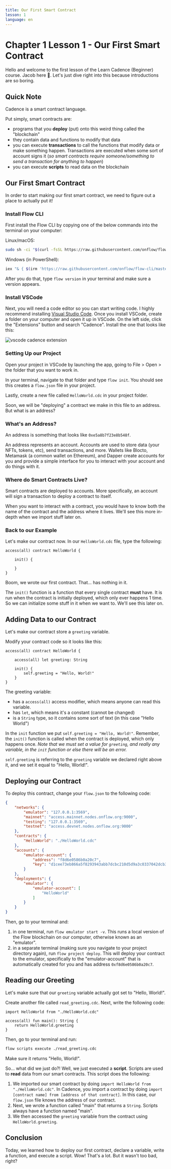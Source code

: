 ```yaml
---
title: Our First Smart Contract
lesson: 1
language: en
---
```


# Chapter 1 Lesson 1 - Our First Smart Contract

Hello and welcome to the first lesson of the Learn Cadence (Beginner) course. Jacob here 👋. Let's just dive right into this because introductions are so boring.

## Quick Note

Cadence is a smart contract language.

Put simply, smart contracts are:
- programs that you **deploy** (put) onto this weird thing called the "blockchain"
- they contain data and functions to modify that data
- you can execute **transactions** to call the functions that modify data or make something happen. Transactions are executed when some sort of account signs it (*so smart contracts require someone/something to send a transaction for anything to happen*)
- you can execute **scripts** to read data on the blockchain

## Our First Smart Contract

In order to start making our first smart contract, we need to figure out a place to actually put it! 

### Install Flow CLI 

First install the Flow CLI by copying one of the below commands into the terminal on your computer:

Linux/macOS:
```bash
sudo sh -ci "$(curl -fsSL https://raw.githubusercontent.com/onflow/flow-cli/master/install.sh)" -- v1.9.2-stable-cadence.1
```

Windows (in PowerShell):
```bash
iex "& { $(irm 'https://raw.githubusercontent.com/onflow/flow-cli/master/install.ps1') } v1.9.2-stable-cadence.1"
```

After you do that, type `flow version` in your terminal and make sure a version appears. 

### Install VSCode

Next, you will need a code editor so you can start writing code. I highly recommend installing <a href="https://code.visualstudio.com/Download">Visual Studio Code</a>. Once you install VSCode, create a folder on your computer and open it up in VSCode. On the left side, click the "Extensions" button and search "Cadence". Install the one that looks like this:

<img src="https://i.imgur.com/BthLlAu.png" alt="vscode cadence extension" />

### Setting Up our Project

Open your project in VSCode by launching the app, going to File > Open > the folder that you want to work in.

In your terminal, navigate to that folder and type `flow init`. You should see this creates a `flow.json` file in your project.

Lastly, create a new file called `HelloWorld.cdc` in your project folder.

Soon, we will be "deploying" a contract we make in this file to an address. But what is an address?

### What's an Address?

An address is something that looks like `0xe5a8b7f23e8b548f`.

An address represents an account. Accounts are used to store data (your NFTs, tokens, etc), send transactions, and more. Wallets like Blocto, Metamask (a common wallet on Ethereum), and Dapper create accounts for you and provide a simple interface for you to interact with your account and do things with it.

### Where do Smart Contracts Live?

Smart contracts are deployed to accounts. More specifically, an account will sign a transaction to deploy a contract to itself.

When you want to interact with a contract, you would have to know both the name of the contract and the address where it lives. We'll see this more in-depth when we import stuff later on.

### Back to our Example

Let's make our contract now. In our `HelloWorld.cdc` file, type the following:

```cadence
access(all) contract HelloWorld {

    init() {

    }
}
```

Boom, we wrote our first contract. That... has nothing in it.

The `init()` function is a function that every single contract **must** have. It is run when the contract is initially deployed, which only ever happens 1 time. So we can initialize some stuff in it when we want to. We'll see this later on.

## Adding Data to our Contract

Let's make our contract store a `greeting` variable.

Modify your contract code so it looks like this:

```cadence
access(all) contract HelloWorld {

    access(all) let greeting: String

    init() {
        self.greeting = "Hello, World!"
    }
}
```

The greeting variable:
- has a `access(all)` access modifier, which means anyone can read this variable.
- has `let`, which means it's a constant (cannot be changed)
- is a `String` type, so it contains some sort of text (in this case "Hello World")

In the `init` function we put `self.greeting = "Hello, World!"`. Remember, the `init()` function is called when the contract is deployed, which only happens once. *Note that we must set a value for `greeting`, and really any variable, in the `init` function or else there will be an error.*

`self.greeting` is referring to the `greeting` variable we declared right above it, and we set it equal to "Hello, World!".

## Deploying our Contract

To deploy this contract, change your `flow.json` to the following code:

```json
{
	"networks": {
		"emulator": "127.0.0.1:3569",
		"mainnet": "access.mainnet.nodes.onflow.org:9000",
		"testing": "127.0.0.1:3569",
		"testnet": "access.devnet.nodes.onflow.org:9000"
	},
	"contracts": {
		"HelloWorld": "./HelloWorld.cdc"
	},
	"accounts": {
		"emulator-account": {
			"address": "f8d6e0586b0a20c7",
			"key": "d1cee73eb866a5f8293943abb7dcbc210d5d9a3c0337042dcb3d9ec1cb90f534"
		}
	},
	"deployments": {
		"emulator": {
			"emulator-account": [
				"HelloWorld"
			]
		}
	}
}
```

Then, go to your terminal and:
1. in one terminal, run `flow emulator start -v`. This runs a local version of the Flow blockchain on our computer, otherwise known as an "emulator".
2. in a separate terminal (making sure you navigate to your project directory again), run `flow project deploy`. This will deploy your contract to the emulator, specifically to the "emulator-account" that is automatically created for you and has address `0xf8d6e0586b0a20c7`. 

## Reading our Greeting

Let's make sure that our `greeting` variable actually got set to "Hello, World!".

Create another file called `read_greeting.cdc`. Next, write the following code:

```cadence
import HelloWorld from "./HelloWorld.cdc"

access(all) fun main(): String {
    return HelloWorld.greeting
}
```

Then, go to your terminal and run:

```bash
flow scripts execute ./read_greeting.cdc
```

Make sure it returns "Hello, World!".

So... what did we just do?! Well, we just executed a **script**. Scripts are used to **read** data from our smart contracts. This script does the following:

1. We imported our smart contract by doing `import HelloWorld from "./HelloWorld.cdc"`. In Cadence, you import a contract by doing `import [contract name] from [address of that contract]`. In this case, our `flow.json` file knows the address of our contract.
2. Next, we wrote a function called "main" that returns a `String`. Scripts always have a function named "main". 
3. We then accessed the `greeting` variable from the contract using `HelloWorld.greeting`.

## Conclusion

Today, we learned how to deploy our first contract, declare a variable, write a function, and execute a script. Wow! That's a lot. But it wasn't too bad, right?